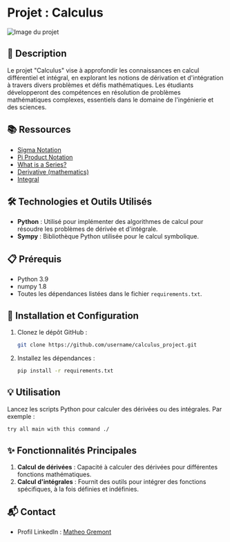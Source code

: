 # Projet : Calculus

![Image du projet](https://www.askpython.com/wp-content/uploads/2021/01/Calculus-in-Python-1024x512.png)

## 📝 Description
Le projet "Calculus" vise à approfondir les connaissances en calcul différentiel et intégral, en explorant les notions de dérivation et d'intégration à travers divers problèmes et défis mathématiques. Les étudiants développeront des compétences en résolution de problèmes mathématiques complexes, essentiels dans le domaine de l'ingénierie et des sciences.

## 📚 Ressources
- [Sigma Notation](https://example.com/sigma_notation)
- [Pi Product Notation](https://example.com/pi_product)
- [What is a Series?](https://example.com/series_info)
- [Derivative (mathematics)](https://example.com/derivative)
- [Integral](https://example.com/integral)

## 🛠️ Technologies et Outils Utilisés
- **Python** : Utilisé pour implémenter des algorithmes de calcul pour résoudre les problèmes de dérivée et d'intégrale.
- **Sympy** : Bibliothèque Python utilisée pour le calcul symbolique.

## 📋 Prérequis
- Python 3.9
- numpy 1.8
- Toutes les dépendances listées dans le fichier `requirements.txt`.

## 🚀 Installation et Configuration
1. Clonez le dépôt GitHub :
   ```bash
   git clone https://github.com/username/calculus_project.git
   ```
2. Installez les dépendances :
   ```bash
   pip install -r requirements.txt
   ```

## 💡 Utilisation
Lancez les scripts Python pour calculer des dérivées ou des intégrales. Par exemple :
```bash
try all main with this command ./
```

## ✨ Fonctionnalités Principales
1. **Calcul de dérivées** : Capacité à calculer des dérivées pour différentes fonctions mathématiques.
2. **Calcul d'intégrales** : Fournit des outils pour intégrer des fonctions spécifiques, à la fois définies et indéfinies.

## 📬 Contact
- Profil LinkedIn : [Matheo Gremont](https://www.linkedin.com/in/matheo-gremont-aa0b41251/)

